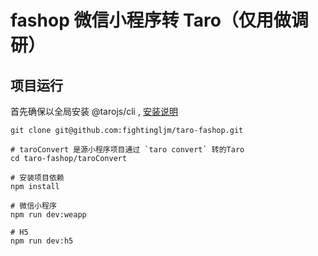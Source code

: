 # fashop 微信小程序转 Taro（仅用做调研）


## 项目运行

首先确保以全局安装 @tarojs/cli , [安装说明](https://nervjs.github.io/taro/docs/GETTING-STARTED.html)

```
git clone git@github.com:fightingljm/taro-fashop.git

# taroConvert 是源小程序项目通过 `taro convert` 转的Taro
cd taro-fashop/taroConvert

# 安装项目依赖
npm install

# 微信小程序
npm run dev:weapp

# H5
npm run dev:h5

```